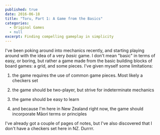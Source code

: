 ```yaml
---
published: true
date: 2016-06-18
title: "Toru, Part 1: A Game from the Basics"
categories:
  - Original Games
  - null
excerpt: Finding compelling gameplay in simplicity
---
```

I've been poking around into mechanics recently, and starting playing around with the idea of a very _basic_ game. I don't mean "basic" in terms of easy, or boring, but rather a game made from the basic building blocks of board games: a grid, and some pieces. I've given myself some limitations:
1.  the game requires the use of common game pieces. Most likely a checkers set
    
2.  the game should be two-player, but strive for indeterminate mechanics
    
3.  the game should be easy to learn
    
4.  and because I'm here in New Zealand right now, the game should incorporate Māori terms or principles
    

I've already got a couple of pages of notes, but I've also discovered that I don't have a checkers set here in NZ. Durrrr.
